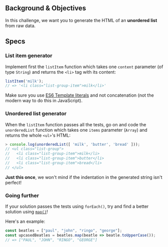 ## Background & Objectives

In this challenge, we want you to generate the HTML of an **unordered list** from raw data.

## Specs

### List item generator

Implement first the `listItem` function which takes one `content` parameter (of type `String`) and returns the `<li>` tag with its content:

```js
listItem('milk');
// => '<li class="list-group-item">milk</li>'
```

Make sure you use [ES6 Template literals](https://developer.mozilla.org/en-US/docs/Web/JavaScript/Reference/Template_literals) and not concatenation (not the modern way to do this in JavaScript).

### Unordered list generator

When the `listItem` function passes all the tests, go on and code the `unorderedList` function which takes one `items` parameter (`Array`) and returns the whole `<ul>`'s HTML:

```js
> console.log(unorderedList([ 'milk', 'butter', 'bread' ]));
// <ul class="list-group">
//   <li class="list-group-item">milk</li>
//   <li class="list-group-item">butter</li>
//   <li class="list-group-item">bread</li>
// </ul>
```

**Just this once**, we won't mind if the indentation in the generated string isn't perfect!


### Going further

If your solution passes the tests using `forEach()`, try and find a better solution using [`map()`](https://developer.mozilla.org/en-US/docs/Web/JavaScript/Reference/Global_Objects/Array/map)!

Here's an example:

```js
const beatles = ["paul", "john", "ringo", "george"];
const upcasedBeatles = beatles.map(beatle => beatle.toUpperCase());
// => ["PAUL", "JOHN", "RINGO", "GEORGE"]
```

